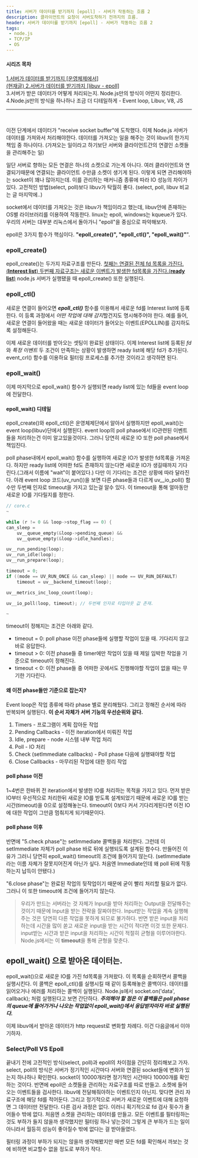 ```yaml
---
title: 서버가 데이터를 받기까지 [epoll] - 서버가 작동하는 흐름 2
description: 클라이언트의 요청이 서버도착하기 전까지의 흐름.
header: 서버가 데이터를 받기까지 [epoll] - 서버가 작동하는 흐름 2
tags:
 - node.js
 - TCP/IP
 - OS
---
```


#### 시리즈 목차
[1.서버가 데이터를 받기까지 [운영체제에서]](https://moonqqqq.github.io/before-arriving-server-server-series-1) <br>
[<U>(현재글) 2.서버가 데이터를 받기까지 [libuv - epoll]</U>](https://moonqqqq.github.io/from-the-libuv-server-series-2) <br>
3.서버가 받은 데이터가 어떻게 처리되는지. Node.js만의 방식이 어떤지 정리한다. <br>
4.Node.js만의 방식을 하나하나 조금 더 디테일하게 - Event loop, Libuv, V8, JS

---

<br>

이전 단계에서 데이터가 "receive socket buffer"에 도착했다. 이제 Node.js 서버가 데이터를 가져와서 처리해야한다. 데이터를 가져오는 일을 해주는 것이 libuv의 한가지 책임 중 하나이다. (가져오는 일이라고 하기보단 서버와 클라이언트간의 연결인 소켓들을 관리해주는 일)

일단 서버로 향하는 모든 연결은 하나의 소켓으로 가는게 아니다. 여러 클라이언트와 연결되기때문에 연결되는 클라이언트 수만큼 소켓이 생기게 된다. 이렇게 되면 관리해야하는 socket이 꽤나 많아지는데. 이를 관리하는 매커니즘 종류에 따라 IO 성능의 차이가 있다. 고전적인 방법(select, poll)보다 libuv가 탁월히 좋다. (select, poll, libuv 비교는 글 마지막에..)

socket에서 데이터를 가져오는 것은 libuv가 책임이라고 했는데, libuv안에 존재하는 OS별 라이브러리를 이용하여 작동한다. linux는 epoll, windows는 kqueue가 있다. 우리의 서버는 대부분 리눅스에서 돌아가니 "epoll"을 중심으로 파악해보자.

epoll은 3가지 함수가 핵심이다. **"epoll_create()", "epoll_ctl()", "epoll_wait()"**".

### epoll_create()
epoll_create()는 두가지 자료구조를 만든다. <U>첫째는 연결된 전체 fd 목록을 가진다.(**Interest list**) 두번째 자료구조는 새로운 이벤트가 발생한 fd목록을 가진다.(**ready list**)</U> node.js 서버가 실행됐을 때 epoll_create() 또한 실행된다.

### epoll_ctl()
새로운 연결이 들어오면 ***epoll_ctl()*** 함수를 이용해서 새로운 fd를 Interest list에 등록한다. 이 등록 과정에서 *어떤 작업에 대해 감지*할건지도 명시해주어야 한다. 예를 들어, 새로운 연결이 들어왔을 때는 새로운 데이터가 들어오는 이벤트(EPOLLIN)를 감지하도록 설정해둔다.

이제 새로운 데이터를 받아오는 셋팅이 완료된 상태이다. 이제 Interest list에 등록된 *fd*와 *특정 이벤트* 두 조건이 만족하는 상황이 발생하면 ready list에 해당 fd가 추가된다. event_crl() 함수를 이용하요 필터링 프로세스를 추가한 것이라고 생각하면 된다.

### epoll_wait()
이제 마지막으로 epoll_wait() 함수가 실행되면 ready list에 있는 fd들을 event loop에 전달한다.

#### epoll_wait() 디테일
epoll_create()와 epoll_ctl()은 운영체제단에서 알아서 실행하지만 epoll_wait()는 event loop(libuv)단에서 실행된다. event loop의 poll phase에서 IO관련된 이벤트들을 처리하는건 이미 알고있을것이다. 그러니 당연히 새로운 IO 또한 poll phase에서 책임진다.

poll phase내에서 epoll_wait() 함수를 실행하여 새로운 IO가 발생한 fd목록을 가져온다. 하지만 ready list에 어떠한 fd도 존재하지 않는다면 새로운 IO가 생길때까지 기다린다.(그래서 이름에 "wait"이 붙어있다.) 다만 이 기다리는 조건은 상황에 따라 달라진다. 아래 event loop 코드(uv_run())을 보면 다른 phase들과 다르게 uv__io_poll() 함수만 두번째 인자로 timeout을 가지고 있는걸 알수 있다. 이 timeout을 통해 얼마동안 새로운 IO를 기다릴지를 정한다.

```c
// core.c
~

while (r != 0 && loop->stop_flag == 0) {
can_sleep =
    uv__queue_empty(&loop->pending_queue) &&
    uv__queue_empty(&loop->idle_handles);

uv__run_pending(loop);
uv__run_idle(loop);
uv__run_prepare(loop);

timeout = 0;
if ((mode == UV_RUN_ONCE && can_sleep) || mode == UV_RUN_DEFAULT)
    timeout = uv__backend_timeout(loop);

uv__metrics_inc_loop_count(loop);

uv__io_poll(loop, timeout); // 두번째 인자로 타입아웃 값 존재.

~
```

timeout이 정해지는 조건은 아래와 같다.

- timeout = 0: poll phase 이전 phase들에 실행할 작업이 있을 때. 기다리지 않고 바로 응답한다.
- timeout > 0: 이전 phase들 중 timer에만 작업이 있을 때 제일 임박한 작업을 기준으로 timeout이 정해진다.
- timeout < 0: 이전 phase들 중 어떠한 곳에서도 진행해야할 작업이 없을 때는 무기한 기다린다.

#### 왜 이전 phase들만 기준으로 잡는지?
Event loop은 작업 종류에 따라 phase 별로 분리해뒀다. 그리고 정해진 순서에 따라 반복되며 실행된다. **이 순서 자체가 서버 기능의 우선순위와 같다.**

1. Timers - 프로그램이 계획 잡아둔 작업
2. Pending Callbacks - 이전 iteration에서 미뤄진 작업
3. Idle, prepare - node 시스템 내부 작업 처리
4. Poll - IO 처리
5. Check (setImmediate callbacks) - Poll phase 다음에 실행돼야할 작업
6. Close Callbacks - 마무리된 작업에 대한 정리 작업

#### poll phase 이전
1~4번은 한바퀴 전 iteration에서 발생한 IO를 처리하는 목적을 가지고 있다. 먼저 받은 IO부터 우선적으로 처리한뒤 새로운 IO를 받도록 설계되었기 때문에 새로운 IO를 받는 시간(timeout)을 0으로 설정해놓는다. timeout이 0보다 커서 기다리게된다면 이전 IO에 대한 작업이 그만큼 멈춰지게 되기때문이다.


#### poll phase 이후
반면에 "5.check phase"는 setImmediate 콜백들을 처리한다. 그런데 이 setImmediate 자체가 poll phase 바로 뒤에 실행되도록 설계된 함수다. 만들어진 이유가 그러니 당연히 epoll_wait() timeout의 조건에 들어가지 않는다. (setImmediate라는 이름 자체가 잘못지어진게 아닌가 싶다. 처음엔 Immediate인데 왜 poll 뒤에 작동하는지 납득이 안됐다.)

"6.close phase"는 완료된 작업의 뒷작업이기 때문에 굳이 빨리 처리할 필요가 없다. 그러니 이 또한 timeout에 조건에 들어가지 않는다.

> 우리가 만드는 서버라는 것 자체가 Input을 받아 처리하는 Output을 전달해주는 것이기 때문에 Input을 받는 전략을 잘짜야한다. Input받는 작업을 계속 실행해주는 것은 당연히 다른 작업을 못하게 되므로 불가하다. 반면 받은 input을 처리하는데 시간을 많이 쏟고 새로운 input을 받는 시간이 적다면 이것 또한 문제다. input받는 시간과 받은 input을 처리하는 시간이 적절히 균형을 이루어야한다. Node.js에서는 이 **timeout**을 통해 균형을 맞춘다.

## epoll_wait() 으로 받아온 데이터는.
epoll_wait()으로 새로운 IO를 가진 fd목록을 가져왔다. 이 목록을 순회하면서 콜백을 실행시킨다. 이 콜백은 epoll_ctl()를 실행시킬 때 같이 등록해놓은 콜백이다. 데이터를 읽어오거나 에러를 처리하는 콜백이 실행된다.
Node.js에서 socket.on('data', callback); 처럼 실행된다고 보면 간단하다.
***주의해야 할 점은 이 콜백들은 poll phase의 queue에 들어가거나 나오는 작업없이 epoll_wait()에서 응답받자마자 바로 실행된다.***

이제 libuv에서 받아온 데이터가 http request로 변화할 차례다. 이건 다음글에서 이야기하자.


### Select/Poll VS Epoll
끝내기 전에 고전적인 방식(select, poll)과 epoll의 차이점을 간단히 정리해보고 가자.
select, poll의 방식은 서버가 정기적인 시간마다 서버와 연결된 socket들에 변화가 있는지 하나하나 확인한다. socket이 10000개라면 정기적인 시간마다 10000개를 확인하는 것이다. 반면에 epoll은 소켓들을 관리하는 자료구조를 따로 만들고. 소켓에 들어오는 이벤트들을 검사한다. libuv에 전달해줘야하는 이벤트인지 아닌지. 맞다면 관리 자료구조에 해당 fd를 적어둔다. 그리고 정기적으로 서버가 새로운 이벤트에 대해 요청하면 그 데이터만 전달한다. 다른 검사 과정은 없다. 이러니 획기적으로 fd 검사 횟수가 줄어들수 밖에 없다. 처음엔 소켓을 관리하는 데이터를 만들고. 모든 이벤트를 필터링하는 것도 부하가 들지 않을까 생각했지만 필터링 하나 넣는것이 그렇게 큰 부하가 드는 일이 아니라서 월등히 성능이 좋아질수 밖에 없다는 걸 받아들였다.

필터링 과정이 부하가 되지는 않을까 생각해봤지만 매번 모든 fd를 확인해서 까보는 것에 비하면 비교할수 없을 정도로 부하가 작다.